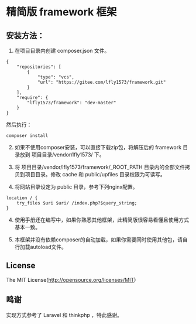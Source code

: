 # 精简版 framework 框架

## 安装方法：
1. 在项目目录内创建 composer.json 文件。
```
{
    "repositories": [
        {
            "type": "vcs",
            "url": "https://gitee.com/lfly1573/framework.git"
        }
    ],
    "require": {
        "lfly1573/framework": "dev-master"
    }
}
```
然后执行：
```
composer install
```

2. 如果不使用composer安装，可以直接下载zip包，将解压后的 framework 目录放到 项目目录/vendor/lfly1573/ 下。

2. 将 项目目录/vendor/lfly1573/framework/_ROOT_PATH 目录内的全部文件拷贝到项目目录。修改 cache 和 public/upfiles 目录权限为可读写。

3. 将网站目录设定为 public 目录，参考下列nginx配置。
```
location / {
	try_files $uri $uri/ /index.php?$query_string;
}
```

4. 使用手册还在编写中，如果你熟悉其他框架，此精简版很容易看懂且使用方式基本一致。

5. 本框架并没有依赖composer的自动加载，如果你需要同时使用其他包，请自行加载autoload文件。

## License
The MIT License(http://opensource.org/licenses/MIT)

## 鸣谢
实现方式参考了 Laravel 和 thinkphp ，特此感谢。